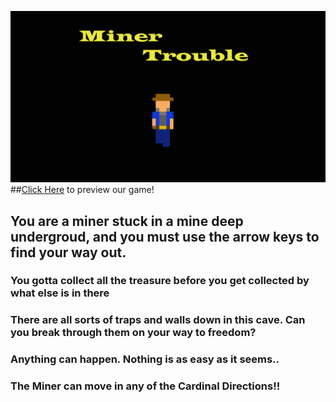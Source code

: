 ![Title Logo](https://github.com/Xquiset/Xquiset.github.io/blob/master/Assets/Images/Miner%20Trouble.png)
##[Click Here](http://Xquiset.github.io/Assets) to preview our game!
## You are a miner stuck in a mine deep undergroud, and you must use the arrow keys to find your way out.
### You gotta collect all the treasure before you get collected by what else is in there
### There are all sorts of traps and walls down in this cave.  Can you break through them on your way to freedom?
### Anything can happen. Nothing is as easy as it seems..
### The Miner can move in any of the Cardinal Directions!!
